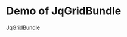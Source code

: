 Demo of JqGridBundle
====================

[JqGridBundle](https://github.com/michelpa/JqGridBundle)
